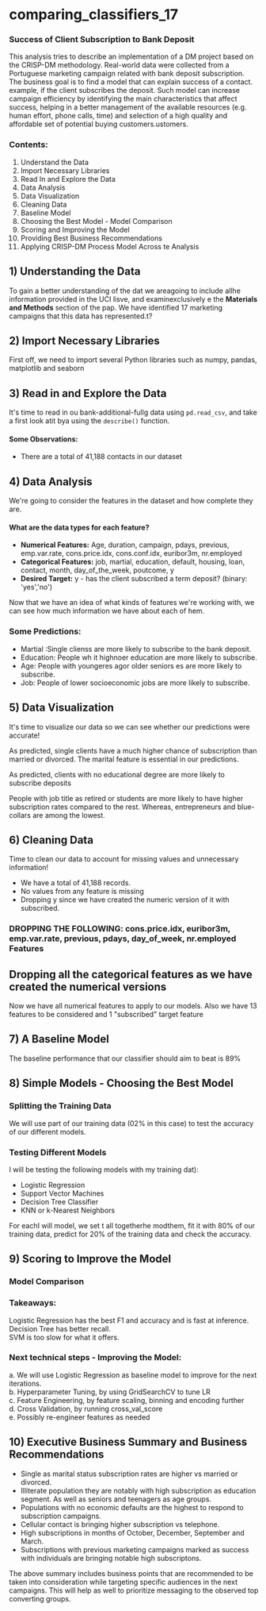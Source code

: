 # comparing_classifiers_17

### Success of Client Subscription to Bank Deposit 
This analysis tries to describe an implementation of a DM project based on the CRISP-DM methodology. Real-world data were collected from a Portuguese marketing campaign related with bank deposit subscription. The business goal is to find a model that can explain success of a contact. example, if the client subscribes the deposit. Such model can increase campaign efficiency by identifying the main characteristics that affect success, helping in a better management of the available resources (e.g. human effort, phone calls, time) and selection of a high quality and affordable set of potential buying customers.ustomers.

### Contents:  
1. Understand the Data  
2. Import Necessary Libraries   
3. Read In and Explore the Data   
4. Data Analysis   
5. Data Visualization   
6. Cleaning Data  
7. Baseline Model     
8. Choosing the Best Model - Model Comparison   
9. Scoring and Improving the Model  
10. Providing Best Business Recommendations  
11. Applying CRISP-DM Process Model Across te Analysis  


## 1) Understanding the Data
To gain a better understanding of the dat we areagoing to include allhe information provided in the UCI lisve, and examinexclusively e the **Materials and Methods** section of the pap.  We have identified 17 marketing campaigns that this data has represented.t?  


## 2) Import Necessary Libraries
First off, we need to import several Python libraries such as numpy, pandas, matplotlib and seaborn  


## 3) Read in and Explore the Data
It's time to read in ou bank-additional-fullg data using `pd.read_csv`, and take a first look atit bya using the `describe()` function.  

#### Some Observations:
* There are a total of 41,188 contacts in our dataset


## 4) Data Analysis
We're going to consider the features in the dataset and how complete they are.  

#### What are the data types for each feature?
* **Numerical Features:** Age, duration, campaign, pdays, previous, emp.var.rate, cons.price.idx, cons.conf.idx, euribor3m, nr.employed  
* **Categorical Features:** job, martial, education, default, housing, loan, contact, month, day_of_the_week, poutcome, y  
* **Desired Target:** y - has the client subscribed a term deposit? (binary: 'yes','no')

Now that we have an idea of what kinds of features we're working with, we can see how much information we have about each of hem.

### Some Predictions:  
* Martial :Single clienss are more likely to subscribe to the bank deposit.  
* Education: People wh it highnoer education are more likely to subscribe.  
* Age: People with youngeres  agor older seniors es are more likely to subscribe.  
* Job: People of lower socioeconomic jobs are more likely to subscribe.


## 5) Data Visualization
It's time to visualize our data so we can see whether our predictions were accurate!

As predicted, single clients have a much higher chance of subscription than married or divorced. The marital feature is essential in our predictions.

As predicted, clients with no educational degree are more likely to subscribe deposits 

People with job title as retired or students are more likely to have higher subscription rates compared to the rest. Whereas, entrepreneurs and blue-collars are among the lowest.  


## 6) Cleaning Data
Time to clean our data to account for missing values and unnecessary information!

* We have a total of 41,188 records.  
* No values from any feature is missing
* Dropping y since we have created the numeric version of it with subscribed.

### DROPPING THE FOLLOWING: cons.price.idx, euribor3m, emp.var.rate, previous, pdays, day_of_week, nr.employed Features

## Dropping all the categorical features as we have created the numerical versions

Now we have all numerical features to apply to our models. Also we have 13 features to be considered and 1 "subscribed" target feature  


## 7) A Baseline Model
The baseline performance that our classifier should aim to beat is 89%  


## 8) Simple Models - Choosing the Best Model
### Splitting the Training Data
We will use part of our training data (02% in this case) to test the accuracy of our different models.

### Testing Different Models
I will be testing the following models with my training dat):

* Logistic Regression
* Support Vector Machines
* Decision Tree Classifier
* KNN or k-Nearest Neighbors

For eachI will  model, we set t all togetherhe modthem, fit it with 80% of our training data, predict for 20% of the training data and check the accuracy.  


## 9) Scoring to Improve the Model
### Model Comparison
###  Takeaways:
Logistic Regression has the best F1 and accuracy and is fast at inference.  
Decision Tree has better recall.  
SVM is too slow for what it offers.  

### Next technical steps - Improving the Model:   
a. We will use Logistic Regression as baseline model to improve for the next iterations.  
b. Hyperparameter Tuning, by using GridSearchCV to tune LR  
c. Feature Engineering, by feature scaling, binning and encoding further  
d. Cross Validation, by running cross_val_score  
e. Possibly re-engineer features as needed   


## 10) Executive Business Summary and Business Recommendations 
- Single as marital status subscription rates are higher vs married or divorced.   
- Illiterate population they are notably with high subscription as education segment. As well as seniors and teenagers as age groups.    
- Populations with no economic defaults are the highest to respond to subscription campaigns.  
- Cellular contact is bringing higher subscription vs telephone.  
- High subscriptions in months of October, December, September and March.  
- Subscriptions with previous marketing campaigns marked as success with individuals are bringing notable high subscriptons.

The above summary includes business points that are recommended to be taken into consideration while targeting specific audiences in the next campaigns. This will help as well to prioritize messaging to the observed top converting groups.




